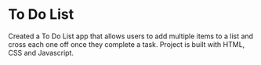 # To Do List
Created a To Do List app that allows users to add multiple items to a list and cross each one off once they complete a task.
Project is built with HTML, CSS and Javascript.
